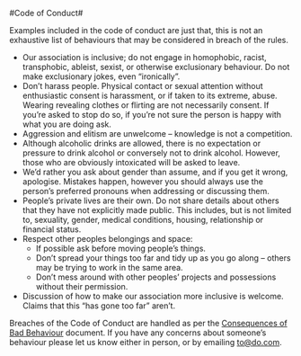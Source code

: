 #Code of Conduct#

Examples included in the code of conduct are just that, this is not an exhaustive list of behaviours that may be considered in breach of the rules.

* Our association is inclusive; do not engage in homophobic, racist, transphobic, ableist, sexist, or otherwise exclusionary behaviour. Do not make exclusionary jokes, even “ironically”.
* Don’t harass people. Physical contact or sexual attention without enthusiastic consent is harassment, or if taken to its extreme, abuse. Wearing revealing clothes or flirting are not necessarily consent. If you’re asked to stop do so, if you’re not sure the person is happy with what you are doing ask.
* Aggression and elitism are unwelcome – knowledge is not a competition.
* Although alcoholic drinks are allowed, there is no expectation or pressure to drink alcohol or conversely not to drink alcohol. However, those who are obviously intoxicated will be asked to leave.
* We’d rather you ask about gender than assume, and if you get it wrong, apologise. Mistakes happen, however you should always use the person’s preferred pronouns when addressing or discussing them.
* People’s private lives are their own. Do not share details about others that they have not explicitly made public. This includes, but is not limited to, sexuality, gender, medical conditions, housing, relationship or financial status.
* Respect other peoples belongings and space:
    * If possible ask before moving people’s things.
    * Don’t spread your things too far and tidy up as you go along – others may be trying to work in the same area.
    * Don’t mess around with other peoples’ projects and possessions without their permission.
* Discussion of how to make our association more inclusive is welcome. Claims that this “has gone too far” aren’t.

Breaches of the Code of Conduct are handled as per the [Consequences of Bad Behaviour](badBehaviour.md) document.
If you have any concerns about someone’s behaviour please let us know either in person, or by emailing to@do.com.

